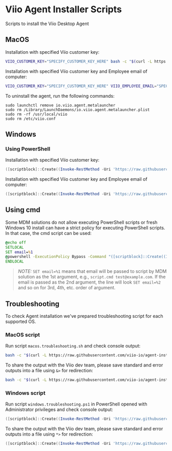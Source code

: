 # Viio Agent Installer Scripts

Scripts to install the Viio Desktop Agent

## MacOS

Installation with specified Viio customer key:

```sh
VIIO_CUSTOMER_KEY="SPECIFY_CUSTOMER_KEY_HERE" bash -c "$(curl -L https://raw.githubusercontent.com/viio-io/agent-installer-scripts/main/macos.install.sh)"
```

Installation with specified Viio customer key and Employee email of computer:

```sh
VIIO_CUSTOMER_KEY="SPECIFY_CUSTOMER_KEY_HERE" VIIO_EMPLOYEE_EMAIL="SPECIFY_EMPLOYEE_EMAIL_HERE" bash -c "$(curl -L https://raw.githubusercontent.com/viio-io/agent-installer-scripts/main/macos.install.sh)"
```

To uninstall the agent, run the following commands:

```shell
sudo launchctl remove io.viio.agent.metalauncher
sudo rm /Library/LaunchDaemons/io.viio.agent.metalauncher.plist
sudo rm -rf /usr/local/viio
sudo rm /etc/viio.conf
```

## Windows

### Using PowerShell

Installation with specified Viio customer key:

```powershell
([scriptblock]::Create((Invoke-RestMethod -Uri 'https://raw.githubusercontent.com/viio-io/agent-installer-scripts/main/windows.install.ps1'))).Invoke("SPECIFY_CUSTOMER_KEY_HERE")
```

Installation with specified Viio customer key and Employee email of computer:

```powershell
([scriptblock]::Create((Invoke-RestMethod -Uri 'https://raw.githubusercontent.com/viio-io/agent-installer-scripts/main/windows.install.ps1'))).Invoke("SPECIFY_CUSTOMER_KEY_HERE", "SPECIFY_EMPLOYEE_EMAIL_HERE")
```

## Using cmd

Some MDM solutions do not allow executing PowerShell scripts or fresh Windows 10 install can have a strict policy for executing PowerShell scripts.
In that case, the cmd script can be used:

```cmd
@echo off
SETLOCAL
SET email=%1
@powershell -ExecutionPolicy Bypass -Command "([scriptblock]::Create((Invoke-RestMethod -Uri 'https://raw.githubusercontent.com/viio-io/agent-installer-scripts/main/windows.install.ps1')).Invoke('SPECIFY_CUSTOMER_KEY_HERE', '%email%'))"
ENDLOCAL
```

> *NOTE:* `SET email=%1` means that email will be passed to script by MDM solution as the 1st argument, e.g., `script.cmd test@example.com`. If the email is passed as the 2nd argument, the line will look `SET email=%2` and so on for 3rd, 4th, etc. order of argument.

## Troubleshooting

To check Agent installation we've prepared troubleshooting script for each supported OS.

### MacOS script

Run script `macos.troubleshooting.sh` and check console output:

```sh
bash -c "$(curl -L https://raw.githubusercontent.com/viio-io/agent-installer-scripts/main/macos.troubleshooting.sh)"
```

To share the output with the Viio dev team, please save standard and error outputs into a file using `&>` for redirection:

```sh
bash -c "$(curl -L https://raw.githubusercontent.com/viio-io/agent-installer-scripts/main/macos.troubleshooting.sh)" &> result.txt
```

### Windows script

Run script `windows.troubleshooting.ps1` in PowerShell opened with Administrator privileges and check console output:

```powershell
([scriptblock]::Create((Invoke-RestMethod -Uri 'https://raw.githubusercontent.com/viio-io/agent-installer-scripts/main/windows.troubleshooting.ps1'))).Invoke()
```

To share the output with the Viio dev team, please save standard and error outputs into a file using `*>` for redirection:

```powershell
([scriptblock]::Create((Invoke-RestMethod -Uri 'https://raw.githubusercontent.com/viio-io/agent-installer-scripts/main/windows.troubleshooting.ps1'))).Invoke() *> "result.txt"
```
